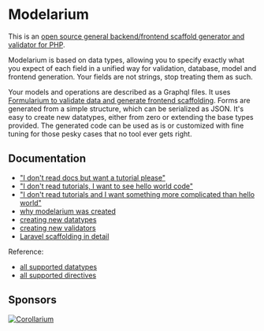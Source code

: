 # Modelarium

This is an [open source general backend/frontend scaffold generator and validator for PHP](https://github.com/Corollarium/modelarium/).

Modelarium is based on data types, allowing you to specify exactly what you expect of each field in a unified way for validation, database, model and frontend generation. Your fields are not strings, stop treating them as such.

Your models and operations are described as a Graphql files. It uses [Formularium to validate data and generate frontend scaffolding](https://github.com/Corollarium/Formularium/). Forms are generated from a simple structure, which can be serialized as JSON. It's easy to create new datatypes, either from zero or extending the base types provided. The generated code can be used as is or customized with fine tuning for those pesky cases that no tool ever gets right.

## Documentation

- ["I don't read docs but want a tutorial please"](./laraveltutorial.md)
- ["I don't read tutorials, I want to see hello world code"](https://github.com/Corollarium/modelarium-helloworld)
- ["I don't read tutorials and I want something more complicated than hello world"](https://github.com/Corollarium/modelarium-example)
- [why modelarium was created](./philosophy.md)
- [creating new datatypes](./datatype.md)
- [creating new validators](./validator.md)
- [Laravel scaffolding in detail](./laravel.md)

Reference:

- [all supported datatypes](./api-datatypes.md)
- [all supported directives](./api-directives.md)

## Sponsors

[![Corollarium](https://corollarium.github.com/modelarium/logo-horizontal-400px.png)](https://corollarium.com)
